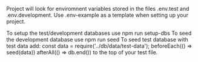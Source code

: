 Project will look for enviromnent variables stored in the files .env.test and .env.development. Use .env-example as a template when setting up your project.

To setup the test/development databases use npm run setup-dbs
To seed the development database use npm run seed
To seed test database with test data add:
  const data = require('../db/data/test-data');
  beforeEach(() => seed(data))
  afterAll(() => db.end())
to the top of your test file.